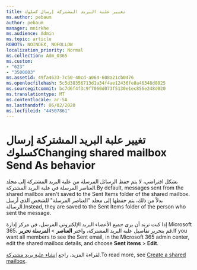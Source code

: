 ```yaml
---
title: تغيير علبة البريد المشتركة إرسال كسلوك
ms.author: pebaum
author: pebaum
manager: mnirkhe
ms.audience: Admin
ms.topic: article
ROBOTS: NOINDEX, NOFOLLOW
localization_priority: Normal
ms.collection: Adm_O365
ms.custom:
- "623"
- "3500003"
ms.assetid: 49fa4633-7c50-40cd-a064-608a21cb0476
ms.openlocfilehash: 5c5d38356713d1a34f4ae12436fe8a46348d8025
ms.sourcegitcommit: bc7d6f4f3c9f7060d073f5130e1ec856e248d020
ms.translationtype: MT
ms.contentlocale: ar-SA
ms.lasthandoff: 06/02/2020
ms.locfileid: "44507861"
---
```

# <a name="changing-shared-mailbox-send-as-behavior"></a><span data-ttu-id="321e9-102">تغيير علبة البريد المشتركة إرسال كسلوك</span><span class="sxs-lookup"><span data-stu-id="321e9-102">Changing shared mailbox Send As behavior</span></span>

<span data-ttu-id="321e9-103">بشكل افتراضي، لا يتم حفظ الرسائل المرسلة من علبة البريد المشتركة إلى مجلد العناصر المرسلة في علبة البريد المشتركة.</span><span class="sxs-lookup"><span data-stu-id="321e9-103">By default, messages sent from the shared mailbox aren't saved to the Sent Items folder of the shared mailbox.</span></span> <span data-ttu-id="321e9-104">بدلاً من ذلك، يتم حفظها إلى مجلد "العناصر المرسلة" للشخص الذي أرسل الرسالة.</span><span class="sxs-lookup"><span data-stu-id="321e9-104">Instead, they are saved to the Sent Items folder of the person who sent the message.</span></span>
  
<span data-ttu-id="321e9-105">إذا كنت تريد أن يرى جميع الأعضاء البريد الإلكتروني المرسل، في مركز إدارة Microsoft 365، قم بتحرير تفاصيل علبة البريد المشتركة، واختر **العناصر** \> **المرسلة تحرير**.</span><span class="sxs-lookup"><span data-stu-id="321e9-105">If you want all members to see the Sent email, in the Microsoft 365 admin center, edit the shared mailbox details, and choose **Sent items** \> **Edit**.</span></span>
  
<span data-ttu-id="321e9-106">لقراءة المزيد، راجع [إنشاء علبة بريد مشتركة](https://docs.microsoft.com/microsoft-365/admin/email/create-a-shared-mailbox).</span><span class="sxs-lookup"><span data-stu-id="321e9-106">To read more, see [Create a shared mailbox](https://docs.microsoft.com/microsoft-365/admin/email/create-a-shared-mailbox).</span></span>
  